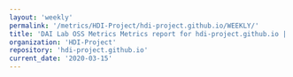 ```yaml
---
layout: 'weekly'
permalink: '/metrics/HDI-Project/hdi-project.github.io/WEEKLY/'
title: 'DAI Lab OSS Metrics Metrics report for hdi-project.github.io | WEEKLY-REPORT-2020-03-15'
organization: 'HDI-Project'
repository: 'hdi-project.github.io'
current_date: '2020-03-15'
---
```


